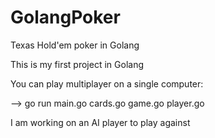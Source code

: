 # GolangPoker
Texas Hold'em poker in Golang

This is my first project in Golang

You can play multiplayer on a single computer:

--> go run main.go cards.go game.go player.go

I am working on an AI player to play against
